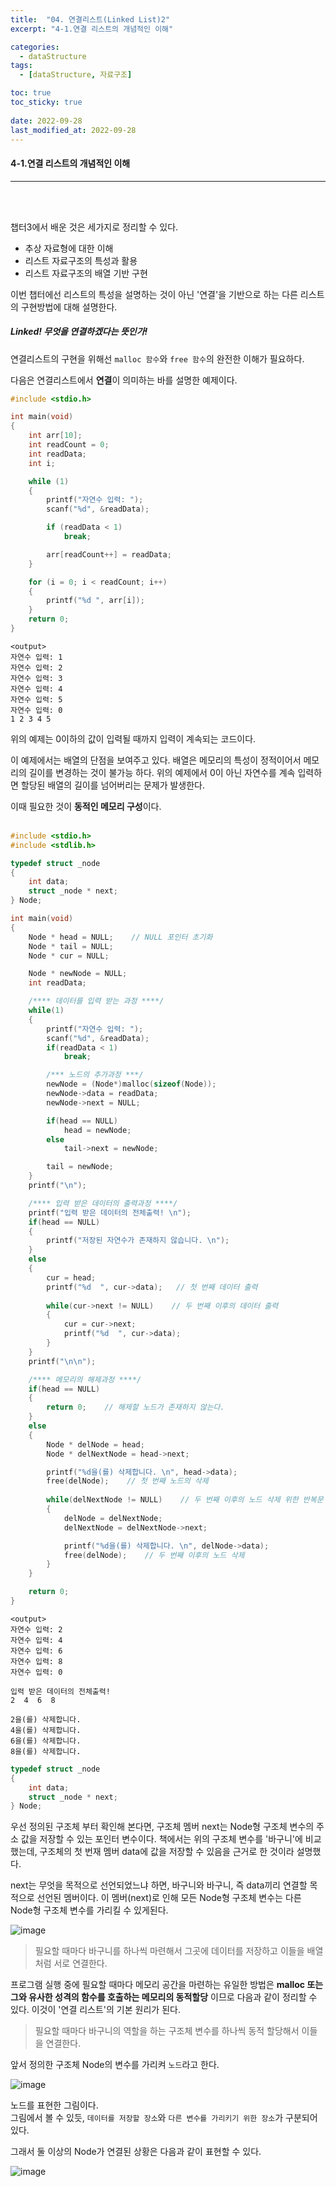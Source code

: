 ```yaml
---
title:  "04. 연결리스트(Linked List)2"
excerpt: "4-1.연결 리스트의 개념적인 이해"

categories:
  - dataStructure
tags:
  - [dataStructure, 자료구조]

toc: true
toc_sticky: true
 
date: 2022-09-28
last_modified_at: 2022-09-28
---
```


#### 4-1.연결 리스트의 개념적인 이해
---
<br>
<br>

챕터3에서 배운 것은 세가지로 정리할 수 있다.  

- 추상 자료형에 대한 이해  
- 리스트 자료구조의 특성과 활용  
- 리스트 자료구조의 배열 기반 구현  

이번 챕터에선 리스트의 특성을 설명하는 것이 아닌 '연결'을 기반으로 하는 다른 리스트의 구현방법에 대해 설명한다.  

##### Linked! 무엇을 연결하겠다는 뜻인가!  

연결리스트의 구현을 위해선 `malloc 함수`와 `free 함수`의 완전한 이해가 필요하다.  

다음은 연결리스트에서 **연결**이 의미하는 바를 설명한 예제이다.  

```c
#include <stdio.h>

int main(void)
{
	int arr[10];
	int readCount = 0;
	int readData;
	int i;

	while (1)
	{
		printf("자연수 입력: ");
		scanf("%d", &readData);

		if (readData < 1)
			break;

		arr[readCount++] = readData;
	}

	for (i = 0; i < readCount; i++)
	{
		printf("%d ", arr[i]);
	}
	return 0;
}
```

```
<output>
자연수 입력: 1
자연수 입력: 2
자연수 입력: 3
자연수 입력: 4
자연수 입력: 5
자연수 입력: 0
1 2 3 4 5
```

위의 예제는 0이하의 값이 입력될 때까지 입력이 계속되는 코드이다.  

이 예제에서는 배열의 단점을 보여주고 있다. 배열은 메모리의 특성이 정적이어서 메모리의 길이를 변경하는 것이 불가능 하다. 위의 예제에서 0이 아닌 자연수를 계속 입력하면 할당된 배열의 길이를 넘어버리는 문제가 발생한다.  

이때 필요한 것이 **동적인 메모리 구성**이다. 
<br>
<br>

```c
#include <stdio.h>
#include <stdlib.h>

typedef struct _node
{
	int data;
	struct _node * next;
} Node;

int main(void)
{
	Node * head = NULL;    // NULL 포인터 초기화
	Node * tail = NULL;
	Node * cur = NULL;

	Node * newNode = NULL;
	int readData;

	/**** 데이터를 입력 받는 과정 ****/
	while(1)
	{
		printf("자연수 입력: ");
		scanf("%d", &readData);
		if(readData < 1)
			break;

		/*** 노드의 추가과정 ***/
		newNode = (Node*)malloc(sizeof(Node));
		newNode->data = readData;
		newNode->next = NULL;

		if(head == NULL)
			head = newNode;
		else
			tail->next = newNode;

		tail = newNode;
	}
	printf("\n");

	/**** 입력 받은 데이터의 출력과정 ****/
	printf("입력 받은 데이터의 전체출력! \n");
	if(head == NULL) 
	{
		printf("저장된 자연수가 존재하지 않습니다. \n");
	}
	else 
	{
		cur = head; 
		printf("%d  ", cur->data);   // 첫 번째 데이터 출력
		
		while(cur->next != NULL)    // 두 번째 이후의 데이터 출력
		{
			cur = cur->next;
			printf("%d  ", cur->data);
		}
	}
	printf("\n\n");

	/**** 메모리의 해제과정 ****/
	if(head == NULL) 
	{
		return 0;    // 해제할 노드가 존재하지 않는다.
	}
	else 
	{
		Node * delNode = head;
		Node * delNextNode = head->next;

		printf("%d을(를) 삭제합니다. \n", head->data);
		free(delNode);    // 첫 번째 노드의 삭제
		
		while(delNextNode != NULL)    // 두 번째 이후의 노드 삭제 위한 반복문
		{
			delNode = delNextNode;
			delNextNode = delNextNode->next;

			printf("%d을(를) 삭제합니다. \n", delNode->data);
			free(delNode);    // 두 번째 이후의 노드 삭제
		}
	}

	return 0;
}
```

```
<output>
자연수 입력: 2
자연수 입력: 4
자연수 입력: 6
자연수 입력: 8
자연수 입력: 0

입력 받은 데이터의 전체출력!
2  4  6  8

2을(를) 삭제합니다.
4을(를) 삭제합니다.
6을(를) 삭제합니다.
8을(를) 삭제합니다.
```

```c
typedef struct _node
{
	int data;
	struct _node * next;
} Node;
```

우선 정의된 구조체 부터 확인해 본다면, 구조체 멤버 next는 Node형 구조체 변수의 주소 값을 저장할 수 있는 포인터 변수이다.  책에서는 위의 구조체 변수를 '바구니'에 비교했는데, 구조체의 첫 번재 멤버 data에 값을 저장할 수 있음을 근거로 한 것이라 설명했다.  

next는 무엇을 목적으로 선언되었느냐 하면, 바구니와 바구니, 즉 data끼리 연결할 목적으로 선언된 멤버이다. 이 멤버(next)로 인해 모든 Node형 구조체 변수는 다른 Node형 구조체 변수를 가리킬 수 있게된다.  

![image](https://user-images.githubusercontent.com/106606698/192669379-6e2be2c6-4bc5-4bd4-b11e-db26492c9b3f.png)

>필요할 때마다 바구니를 하나씩 마련해서 그곳에 데이터를 저장하고 이들을 배열처럼 서로 연결한다.  

프로그램 실행 중에 필요할 때마다 메모리 공간을 마련하는 유일한 방법은 **malloc 또는 그와 유사한 성격의 함수를 호출하는 메모리의 동적할당** 이므로 다음과 같이 정리할 수 있다. 이것이 '연결 리스트'의 기본 원리가 된다.  

>필요할 때마다 바구니의 역할을 하는 구조체 변수를 하나씩 동적 할당해서 이들을 연결한다.  

앞서 정의한 구조체 Node의 변수를 가리켜 `노드`라고 한다.  

![image](https://user-images.githubusercontent.com/106606698/192670163-d6836612-2d3a-4d46-987d-4a81dd04fc94.png)

노드를 표현한 그림이다.  
그림에서 볼 수 있듯, `데이터를 저장할 장소`와 `다른 변수를 가리키기 위한 장소`가 구분되어있다.  

그래서 둘 이상의 Node가 연결된 상황은 다음과 같이 표현할 수 있다.  

![image](https://user-images.githubusercontent.com/106606698/192669934-e27aee7b-7769-4fe6-b885-6de389d835f9.png)

